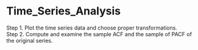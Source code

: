 # Time_Series_Analysis

Step 1. Plot the time series data and choose proper transformations.  
Step 2. Compute and examine the sample ACF and the sample of PACF of the original series.


